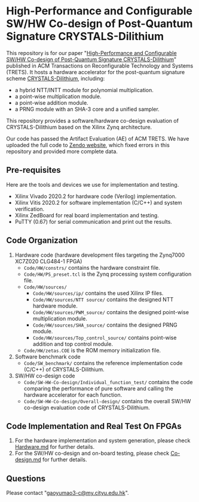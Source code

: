 # High-Performance and Configurable SW/HW Co-design of Post-Quantum Signature CRYSTALS-Dilithium

This repository is for our paper "[High-Performance and Configurable SW/HW Co-design of Post-Quantum Signature CRYSTALS-Dilithium](https://dl.acm.org/doi/10.1145/3569456)" published in ACM Transactions on Reconfigurable Technology and Systems (TRETS). It hosts a hardware accelerator for the post-quantum signature scheme [CRYSTALS-Dilithium](https://pq-crystals.org/dilithium/), including:

- a hybrid NTT/INTT module for polynomial multiplication.
- a point-wise multiplication module.
- a point-wise addition module.
- a PRNG module with an SHA-3 core and a unified sampler.

This repository provides a software/hardware co-design evaluation of CRYSTALS-Dilithium based on the Xilinx Zynq architecture.

Our code has passed the Artifact Evaluation (AE) of ACM TRETS. We have uploaded the full code to [Zendo website](https://zenodo.org/record/7546038), which fixed errors in this repository and provided more complete data.

## Pre-requisites

Here are the tools and devices we use for implementation and testing.

- Xilinx Vivado 2020.2 for hardware code (Verilog) implementation.
- Xilinx Vitis 2020.2 for software implementation (C/C++) and system verification.
- Xilinx ZedBoard for real board implementation and testing.
- PuTTY (0.67) for serial communication and print out the results.

## Code Organization

1. Hardware code (hardware development files targeting the Zynq7000 XC7Z020 CLG484-1 FPGA)
   - `Code/HW/constrs/` contains the hardware constraint file.
   - `Code/HW/PS_preset.tcl` is the Zynq processing system configuration file.
   - `Code/HW/sources/` 
     - `Code/HW/sources/ip/` contains the used Xilinx IP files.
     - `Code/HW/sources/NTT source/` contains the designed NTT hardware module.
     - `Code/HW/sources/PWM_source/` contains the designed point-wise multiplication module.
     - `Code/HW/sources/SHA_source/` contains the designed PRNG module.
     - `Code/HW/sources/Top_control_source/` contains point-wise addition and top control module.
   - `Code/HW/zetas.COE` is the ROM memory initialization file.
2. Software benchmark code
   -  `Code/SW_benchmark/` contains the reference implementation code (C/C++) of CRYSTALS-Dilithium.
3. SW/HW co-design code
   - `Code/SW-HW-Co-design/Individual_function_test/` contains the code comparing the performance of pure software and calling the hardware accelerator for each function.
   - `Code/SW-HW-Co-design/Overall-design/` contains the overall SW/HW co-design evaluation code of CRYSTALS-Dilithium. 

## Code Implementation and Real Test On FPGAs

1. For the hardware implementation and system generation, please check [Hardware.md](https://github.com/CALAS-CityU/SW-HW-Co-design-of-Dilithium/blob/main/Hardware.md) for further details.
2. For the SW/HW co-design and on-board testing, please check [Co-design.md](https://github.com/CALAS-CityU/SW-HW-Co-design-of-Dilithium/blob/main/Co-design.md) for further details.

## Questions

Please contact "gaoyumao3-c@my.cityu.edu.hk".

